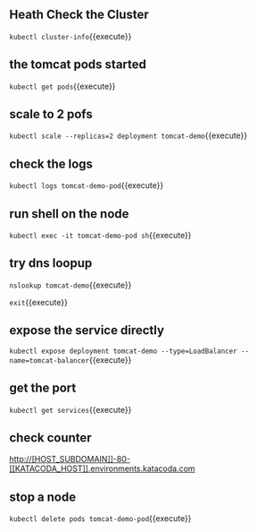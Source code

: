 ## Heath Check the Cluster
`kubectl cluster-info`{{execute}}

## the tomcat pods started
`kubectl get pods`{{execute}}

## scale to 2 pofs
`kubectl scale --replicas=2 deployment tomcat-demo`{{execute}}

## check the logs

`kubectl logs tomcat-demo-pod`{{execute}}

## run shell on the node

`kubectl exec -it tomcat-demo-pod sh`{{execute}}

## try dns loopup

`nslookup tomcat-demo`{{execute}}

`exit`{{execute}}

## expose the service directly

`kubectl expose deployment tomcat-demo --type=LoadBalancer --name=tomcat-balancer`{{execute}}

## get the port

`kubectl get services`{{execute}}

## check counter
<http://[HOST_SUBDOMAIN]]-80-[[KATACODA_HOST]].environments.katacoda.com>

## stop a node

`kubectl delete pods tomcat-demo-pod`{{execute}}

